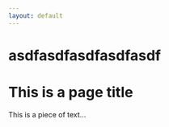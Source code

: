 ```yaml
---
layout: default
---
```


# asdfasdfasdfasdfasdf

<h1>This is a page title</h1>
<p>This is a piece of text...</p>